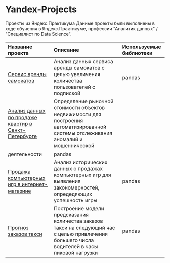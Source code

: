 # Yandex-Projects
Проекты из Яндекс.Практикума
Данные проекты были выполнены в ходе обучения в Яндекс.Практикуме, профессии "Аналитик данных" / "Специалист по Data Science".

| Название проекта        | Описание                                                        | Используемые библиотеки       |
| :--------------------   | :---------------------                                      |:---------------------------|
| [Сервис аренды самокатов](Scooters) |Анализ данных сервиса аренды самокатов с целью увеличения количества пользователей с подпиской                              | pandas                       |
| [Анализ данных по продаже квартир в Санкт-Петербурге](Real_estate)| Определение рыночной стоимости объектов недвижимости для построения автоматизированной системы отслеживания аномалий и мошеннической
 деятельности | pandas |
| [Продажа компьютерных игр в интернет-магазине](Computer_games_sales)|Анализ исторических данных о продажах компьютерных игр для выявления закономерностей, опредедяющих успешность игры|pandas|
|  [Прогноз заказов такси](Taxi_forecast) | Построение модели предсказания количества заказов такси на следующий час с целью привлечения большего числа водителей в часы пиковой нагрузки  |pandas   |
